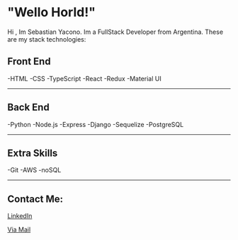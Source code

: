 # "Wello Horld!" 
Hi , Im Sebastian Yacono. Im a FullStack Developer from Argentina.
These are my stack technologies:

<h2>Front End</h2>
-HTML
-CSS
-TypeScript
-React
-Redux
-Material UI

<hr>

<h2>Back End</h2>
-Python
-Node.js
-Express
-Django
-Sequelize
-PostgreSQL

<hr>

<h2>Extra Skills</h2>
-Git
-AWS
-noSQL 


<hr>

<h2>Contact Me:</h2>
<a href="https://www.linkedin.com/in/sebastian-yacono/">LinkedIn</a>

<a href="mailto:sebastian.yacono@gmail.com">Via Mail</a>
